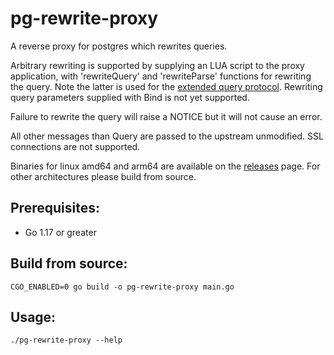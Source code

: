 pg-rewrite-proxy
================

A reverse proxy for postgres which rewrites queries.

Arbitrary rewriting is supported by supplying an LUA script to the proxy application, with 'rewriteQuery' and 'rewriteParse'
functions for rewriting the query. Note the latter is used for the [extended query protocol](https://www.postgresql.org/docs/13/protocol-flow.html#PROTOCOL-FLOW-EXT-QUERY). Rewriting query parameters supplied with Bind is not yet supported.

Failure to rewrite the query will raise a NOTICE but it will not cause an error.

All other messages than Query are passed to the upstream unmodified. SSL connections are not supported.

Binaries for linux amd64 and arm64 are available on the [releases](https://github.com/patientsknowbest/pg-rewrite-proxy/releases/latest) page. For other architectures please build from source.

## Prerequisites:
- Go 1.17 or greater

## Build from source:
```
CGO_ENABLED=0 go build -o pg-rewrite-proxy main.go
``` 

## Usage:
```
./pg-rewrite-proxy --help
```
